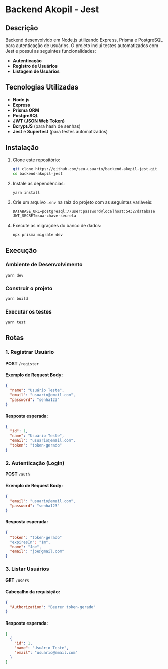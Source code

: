 # Backend Akopil - Jest

## Descrição
Backend desenvolvido em Node.js utilizando Express, Prisma e PostgreSQL para autenticação de usuários. O projeto inclui testes automatizados com Jest e possui as seguintes funcionalidades:
- **Autenticação**
- **Registro de Usuários**
- **Listagem de Usuários**

## Tecnologias Utilizadas
- **Node.js**
- **Express**
- **Prisma ORM**
- **PostgreSQL**
- **JWT (JSON Web Token)**
- **BcryptJS** (para hash de senhas)
- **Jest** e **Supertest** (para testes automatizados)

## Instalação

1. Clone este repositório:
   ```sh
   git clone https://github.com/seu-usuario/backend-akopil-jest.git
   cd backend-akopil-jest
   ```

2. Instale as dependências:
   ```sh
   yarn install
   ```

3. Crie um arquivo `.env` na raiz do projeto com as seguintes variáveis:
   ```env
   DATABASE_URL=postgresql://user:password@localhost:5432/database
   JWT_SECRET=sua-chave-secreta
   ```

4. Execute as migrações do banco de dados:
   ```sh
   npx prisma migrate dev
   ```

## Execução

### Ambiente de Desenvolvimento
```sh
yarn dev
```

### Construir o projeto
```sh
yarn build
```

### Executar os testes
```sh
yarn test
```

## Rotas

### 1. Registrar Usuário
**POST** `/register`
#### Exemplo de Request Body:
```json
{
  "name": "Usuário Teste",
  "email": "usuario@email.com",
  "password": "senha123"
}
```
#### Resposta esperada:
```json
{
  "id": 1,
  "name": "Usuário Teste",
  "email": "usuario@email.com",
  "token": "token-gerado"
}
```

### 2. Autenticação (Login)
**POST** `/auth`
#### Exemplo de Request Body:
```json
{
  "email": "usuario@email.com",
  "password": "senha123"
}
```
#### Resposta esperada:
```json
{
  "token": "token-gerado"
  "expiresIn": "1m",
  "name": "Joe",
  "email": "joe@gmail.com"
}
```

### 3. Listar Usuários
**GET** `/users`
#### Cabeçalho da requisição:
```json
{
  "Authorization": "Bearer token-gerado"
}
```
#### Resposta esperada:
```json
[
  {
    "id": 1,
    "name": "Usuário Teste",
    "email": "usuario@email.com"
  }
]
```

